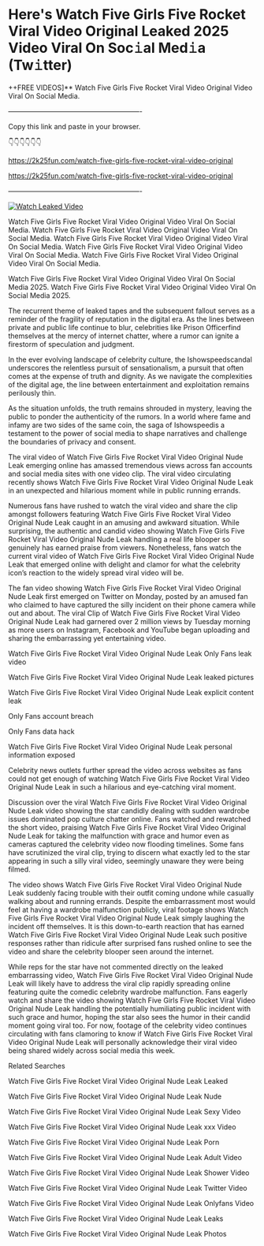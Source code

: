 # Here's Watch Five Girls Five Rocket Viral Video Original Leaked 2025 Video Viral On Soc𝚒al Med𝚒a (Tw𝚒tter)

++FREE VIDEOS]** Watch Five Girls Five Rocket Viral Video Original Video Viral On Social Media.

———————————————————-

Copy this link and paste in your browser.

👇👇👇👇👇👇

https://2k25fun.com/watch-five-girls-five-rocket-viral-video-original

https://2k25fun.com/watch-five-girls-five-rocket-viral-video-original

———————————————————-

[![Watch Leaked Video](https://miro.medium.com/v2/resize:fit:828/format:webp/1*cilzJN44JGOrTw9NJCrNHA.gif "Watch Leaked Video")](https://2k25fun.com/watch-five-girls-five-rocket-viral-video-original)

Watch Five Girls Five Rocket Viral Video Original Video Viral On Social Media. Watch Five Girls Five Rocket Viral Video Original Video Viral On Social Media. Watch Five Girls Five Rocket Viral Video Original Video Viral On Social Media. Watch Five Girls Five Rocket Viral Video Original Video Viral On Social Media. Watch Five Girls Five Rocket Viral Video Original Video Viral On Social Media.

Watch Five Girls Five Rocket Viral Video Original Video Viral On Social Media 2025. Watch Five Girls Five Rocket Viral Video Original Video Viral On Social Media 2025.

The recurrent theme of leaked tapes and the subsequent fallout serves as a reminder of the fragility of reputation in the digital era. As the lines between private and public life continue to blur, celebrities like Prison Officerfind themselves at the mercy of internet chatter, where a rumor can ignite a firestorm of speculation and judgment.

In the ever evolving landscape of celebrity culture, the Ishowspeedscandal underscores the relentless pursuit of sensationalism, a pursuit that often comes at the expense of truth and dignity. As we navigate the complexities of the digital age, the line between entertainment and exploitation remains perilously thin.

As the situation unfolds, the truth remains shrouded in mystery, leaving the public to ponder the authenticity of the rumors. In a world where fame and infamy are two sides of the same coin, the saga of Ishowspeedis a testament to the power of social media to shape narratives and challenge the boundaries of privacy and consent.

The viral video of Watch Five Girls Five Rocket Viral Video Original Nude Leak emerging online has amassed tremendous views across fan accounts and social media sites with one video clip. The viral video circulating recently shows Watch Five Girls Five Rocket Viral Video Original Nude Leak in an unexpected and hilarious moment while in public running errands.

Numerous fans have rushed to watch the viral video and share the clip amongst followers featuring Watch Five Girls Five Rocket Viral Video Original Nude Leak caught in an amusing and awkward situation. While surprising, the authentic and candid video showing Watch Five Girls Five Rocket Viral Video Original Nude Leak handling a real life blooper so genuinely has earned praise from viewers. Nonetheless, fans watch the current viral video of Watch Five Girls Five Rocket Viral Video Original Nude Leak that emerged online with delight and clamor for what the celebrity icon’s reaction to the widely spread viral video will be.

The fan video showing Watch Five Girls Five Rocket Viral Video Original Nude Leak first emerged on Twitter on Monday, posted by an amused fan who claimed to have captured the silly incident on their phone camera while out and about. The viral Clip of Watch Five Girls Five Rocket Viral Video Original Nude Leak had garnered over 2 million views by Tuesday morning as more users on Instagram, Facebook and YouTube began uploading and sharing the embarrassing yet entertaining video.

Watch Five Girls Five Rocket Viral Video Original Nude Leak Only Fans leak video

Watch Five Girls Five Rocket Viral Video Original Nude Leak leaked pictures

Watch Five Girls Five Rocket Viral Video Original Nude Leak explicit content leak

Only Fans account breach

Only Fans data hack

Watch Five Girls Five Rocket Viral Video Original Nude Leak personal information exposed

Celebrity news outlets further spread the video across websites as fans could not get enough of watching Watch Five Girls Five Rocket Viral Video Original Nude Leak in such a hilarious and eye-catching viral moment.

Discussion over the viral Watch Five Girls Five Rocket Viral Video Original Nude Leak video showing the star candidly dealing with sudden wardrobe issues dominated pop culture chatter online. Fans watched and rewatched the short video, praising Watch Five Girls Five Rocket Viral Video Original Nude Leak for taking the malfunction with grace and humor even as cameras captured the celebrity video now flooding timelines. Some fans have scrutinized the viral clip, trying to discern what exactly led to the star appearing in such a silly viral video, seemingly unaware they were being filmed.

The video shows Watch Five Girls Five Rocket Viral Video Original Nude Leak suddenly facing trouble with their outfit coming undone while casually walking about and running errands. Despite the embarrassment most would feel at having a wardrobe malfunction publicly, viral footage shows Watch Five Girls Five Rocket Viral Video Original Nude Leak simply laughing the incident off themselves. It is this down-to-earth reaction that has earned Watch Five Girls Five Rocket Viral Video Original Nude Leak such positive responses rather than ridicule after surprised fans rushed online to see the video and share the celebrity blooper seen around the internet.

While reps for the star have not commented directly on the leaked embarrassing video, Watch Five Girls Five Rocket Viral Video Original Nude Leak will likely have to address the viral clip rapidly spreading online featuring quite the comedic celebrity wardrobe malfunction. Fans eagerly watch and share the video showing Watch Five Girls Five Rocket Viral Video Original Nude Leak handling the potentially humiliating public incident with such grace and humor, hoping the star also sees the humor in their candid moment going viral too. For now, footage of the celebrity video continues circulating with fans clamoring to know if Watch Five Girls Five Rocket Viral Video Original Nude Leak will personally acknowledge their viral video being shared widely across social media this week.

Related Searches

Watch Five Girls Five Rocket Viral Video Original Nude Leak Leaked

Watch Five Girls Five Rocket Viral Video Original Nude Leak Nude

Watch Five Girls Five Rocket Viral Video Original Nude Leak Sexy Video

Watch Five Girls Five Rocket Viral Video Original Nude Leak xxx Video

Watch Five Girls Five Rocket Viral Video Original Nude Leak Porn

Watch Five Girls Five Rocket Viral Video Original Nude Leak Adult Video

Watch Five Girls Five Rocket Viral Video Original Nude Leak Shower Video

Watch Five Girls Five Rocket Viral Video Original Nude Leak Twitter Video

Watch Five Girls Five Rocket Viral Video Original Nude Leak Onlyfans Video

Watch Five Girls Five Rocket Viral Video Original Nude Leak Leaks

Watch Five Girls Five Rocket Viral Video Original Nude Leak Photos